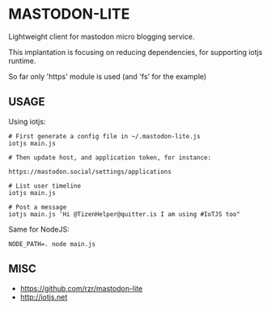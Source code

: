 # MASTODON-LITE #

Lightweight client for mastodon micro blogging service.

This implantation is focusing on reducing dependencies,
for supporting iotjs runtime.

So far only 'https' module is used (and 'fs' for the example)


## USAGE ##

Using iotjs:


```
# First generate a config file in ~/.mastodon-lite.js
iotjs main.js

# Then update host, and application token, for instance:

https://mastodon.social/settings/applications

# List user timeline
iotjs main.js

# Post a message
iotjs main.js 'Hi @TizenHelper@quitter.is I am using #IoTJS too"
```

Same for NodeJS:

```
NODE_PATH=. node main.js
```


## MISC ##

* https://github.com/rzr/mastodon-lite
* http://iotjs.net
